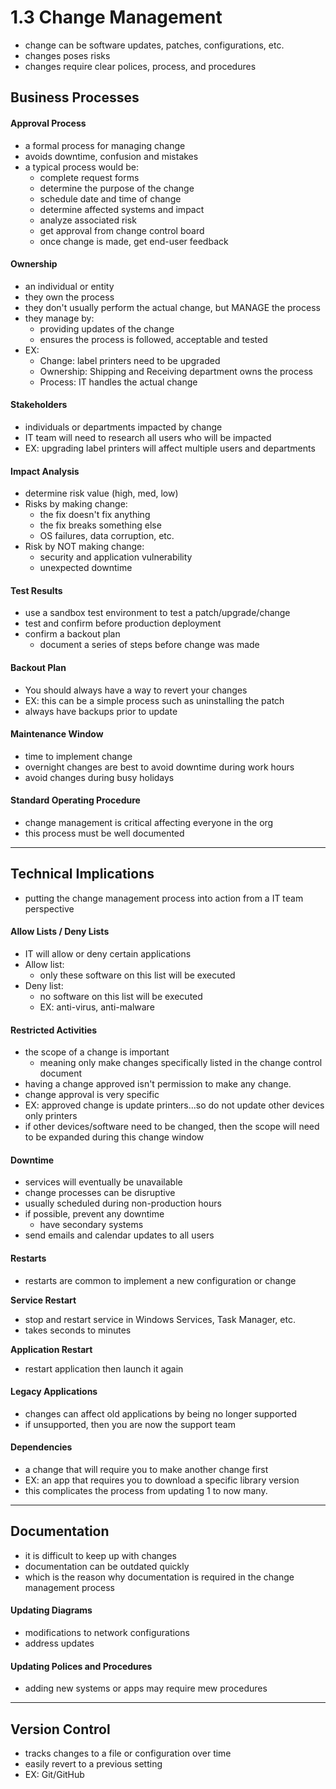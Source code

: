 # 1.3 Change Management

- change can be software updates, patches, configurations, etc.
- changes poses risks
- changes require clear polices, process, and procedures

## Business Processes

#### Approval Process
- a formal process for managing change
- avoids downtime, confusion and mistakes
- a typical process would be:
  - complete request forms
  - determine the purpose of the change
  - schedule date and time of change
  - determine affected systems and impact
  - analyze associated risk
  - get approval from change control board
  - once change is made, get end-user feedback

#### Ownership
- an individual or entity
- they own the process
- they don't usually perform the actual change, but MANAGE the process
- they manage by:
  - providing updates of the change
  - ensures the process is followed, acceptable and tested
- EX:
  - Change: label printers need to be upgraded
  - Ownership: Shipping and Receiving department owns the process
  - Process: IT handles the actual change

#### Stakeholders
- individuals or departments impacted by change
- IT team will need to research all users who will be impacted
- EX: upgrading label printers will affect multiple users and departments

#### Impact Analysis 
- determine risk value (high, med, low)
- Risks by making change:
  - the fix doesn't fix anything
  - the fix breaks something else
  - OS failures, data corruption, etc.
- Risk by NOT making change:
  - security and application vulnerability
  - unexpected downtime

#### Test Results
- use a sandbox test environment to test a patch/upgrade/change
- test and confirm before production deployment
- confirm a backout plan
  - document a series of steps before change was made

#### Backout Plan
- You should always have a way to revert your changes
- EX: this can be a simple process such as uninstalling the patch
- always have backups prior to update

#### Maintenance Window
- time to implement change
- overnight changes are best to avoid downtime during work hours
- avoid changes during busy holidays

#### Standard Operating Procedure
- change management is critical affecting everyone in the org
- this process must be well documented

---

## Technical Implications

- putting the change management process into action from a IT team perspective

#### Allow Lists / Deny Lists
- IT will allow or deny certain applications
- Allow list:
  - only these software on this list will be executed 
- Deny list:
  - no software on this list will be executed 
  - EX: anti-virus, anti-malware

#### Restricted Activities
- the scope of a change is important
  - meaning only make changes specifically listed in the change control document
- having a change approved isn't permission to make any change.
- change approval is very specific
- EX: approved change is update printers...so do not update other devices only printers
- if other devices/software need to be changed, then the scope will need to be expanded during this change window

#### Downtime
- services will eventually be unavailable
- change processes can be disruptive
- usually scheduled during non-production hours
- if possible, prevent any downtime
  - have secondary systems
- send emails and calendar updates to all users

#### Restarts
- restarts are common to implement a new configuration or change

**Service Restart**
- stop and restart service in Windows Services, Task Manager, etc.
- takes seconds to minutes

**Application Restart**
- restart application then launch it again

#### Legacy Applications
- changes can affect old applications by being no longer supported
- if unsupported, then you are now the support team

#### Dependencies
- a change that will require you to make another change first
- EX: an app that requires you to download a specific library version
- this complicates the process from updating 1 to now many.

---

## Documentation
- it is difficult to keep up with changes
- documentation can be outdated quickly
- which is the reason why documentation is required in the change management process

#### Updating Diagrams
- modifications to network configurations
- address updates

#### Updating Polices and Procedures
- adding new systems or apps may require mew procedures

---

## Version Control
- tracks changes to a file or configuration over time
- easily revert to a previous setting
- EX: Git/GitHub